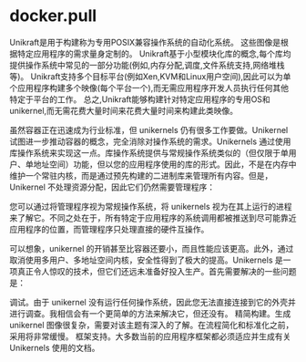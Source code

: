# docker.pull
Unikraft是用于构建称为专用POSIX兼容操作系统的自动化系统。 这些图像是根据特定应用程序的需求量身定制的。 Unikraft基于小型模块化库的概念,每个库均提供操作系统中常见的一部分功能(例如,内存分配,调度,文件系统支持,网络堆栈等)。 Unikraft支持多个目标平台(例如Xen,KVM和Linux用户空间),因此可以为单个应用程序构建多个映像(每个平台一个),而无需应用程序开发人员执行任何其他特定于平台的工作。 总之,Unikraft能够构建针对特定应用程序的专用OS和unikernel,而无需花费大量时间来花费大量时间来构建此类映像。

虽然容器正在迅速成为行业标准，但 unikernels 仍有很多工作要做。Unikernel 试图进一步推动容器的概念，完全消除对操作系统的需求。Unikernels 通过使用库操作系统来实现这一点。库操作系统提供与常规操作系统类似的（但仅限于单用户、单地址空间）功能，但以您的应用程序使用的库的形式。因此，不是在内存中维护一个常驻内核，而是通过预先构建的二进制库来管理所有内容。但是，Unikernel 不处理资源分配，因此它们仍然需要管理程序：




您可以通过将管理程序视为常规操作系统，将 unikernels 视为在其上运行的进程来了解它。不同之处在于，所有特定于应用程序的系统调用都被推送到尽可能靠近应用程序的位置，而管理程序只处理直接的硬件互操作。

可以想象，unikernel 的开销甚至比容器还要小，而且性能应该更高。此外，通过取消使用多用户、多地址空间内核，安全性得到了极大的提高。Unikernels 是一项真正令人惊叹的技术，但它们还远未准备好投入生产。首先需要解决的一些问题是：

调试。由于 unikernel 没有运行任何操作系统，因此您无法直接连接到它的外壳并进行调查。我相信会有一个更简单的方法来解决它，但还没有。
精简构建。生成 unikernel 图像很复杂，需要对该主题有深入的了解。在流程简化和标准化之前，采用将非常缓慢。
框架支持。大多数当前的应用程序框架都必须适应并生成有关 Unikernels 使用的文档。
